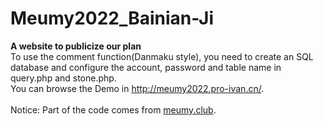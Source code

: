 # Meumy2022_Bainian-Ji
<b>A website to publicize our plan</b><br>
To use the comment function(Danmaku style), you need to create an SQL database and configure the account, password and table name in query.php and stone.php.<br>
You can browse the Demo in <a href="http://meumy2022.pro-ivan.cn/">http://meumy2022.pro-ivan.cn/</a>.<br><br>
Notice: Part of the code comes from <a href="https://meumy.club/">meumy.club</a>.
